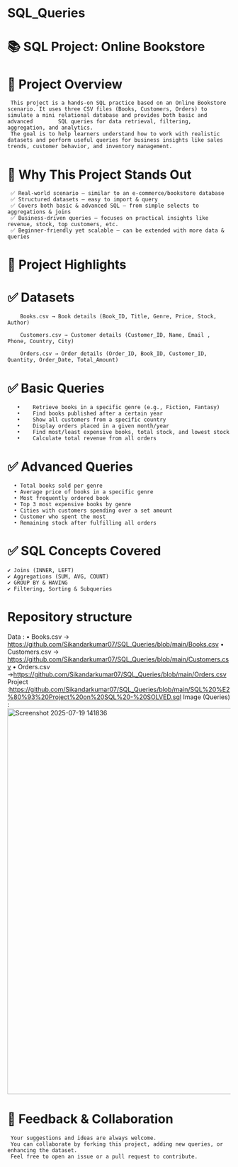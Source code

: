 # SQL_Queries

# 📚 SQL Project: Online Bookstore

   # 📖 Project Overview

     This project is a hands-on SQL practice based on an Online Bookstore scenario. It uses three CSV files (Books, Customers, Orders) to simulate a mini relational database and provides both basic and advanced        SQL queries for data retrieval, filtering, aggregation, and analytics.
     The goal is to help learners understand how to work with realistic datasets and perform useful queries for business insights like sales trends, customer behavior, and inventory management.

# 🌟 Why This Project Stands Out

     ✅ Real-world scenario – similar to an e-commerce/bookstore database
     ✅ Structured datasets – easy to import & query
     ✅ Covers both basic & advanced SQL – from simple selects to aggregations & joins
     ✅ Business-driven queries – focuses on practical insights like revenue, stock, top customers, etc.
     ✅ Beginner-friendly yet scalable – can be extended with more data & queries

# 🔑 Project Highlights

   # ✅ Datasets

        Books.csv → Book details (Book_ID, Title, Genre, Price, Stock, Author)

        Customers.csv → Customer details (Customer_ID, Name, Email , Phone, Country, City)

        Orders.csv → Order details (Order_ID, Book_ID, Customer_ID, Quantity, Order_Date, Total_Amount)


  # ✅ Basic Queries
       •	Retrieve books in a specific genre (e.g., Fiction, Fantasy)
       •	Find books published after a certain year
       •	Show all customers from a specific country
       •	Display orders placed in a given month/year
       •	Find most/least expensive books, total stock, and lowest stock
       •	Calculate total revenue from all orders

 # ✅ Advanced Queries

      •	Total books sold per genre
      •	Average price of books in a specific genre
      •	Most frequently ordered book
      •	Top 3 most expensive books by genre
      •	Cities with customers spending over a set amount
      •	Customer who spent the most
      •	Remaining stock after fulfilling all orders


# ✅ SQL Concepts Covered

    ✔ Joins (INNER, LEFT)
    ✔ Aggregations (SUM, AVG, COUNT)
    ✔ GROUP BY & HAVING
    ✔ Filtering, Sorting & Subqueries 

#  Repository structure 
   Data : 
         •	Books.csv →  https://github.com/Sikandarkumar07/SQL_Queries/blob/main/Books.csv
         •	Customers.csv →  https://github.com/Sikandarkumar07/SQL_Queries/blob/main/Customers.csv 
         •	Orders.csv →https://github.com/Sikandarkumar07/SQL_Queries/blob/main/Orders.csv
  Project :https://github.com/Sikandarkumar07/SQL_Queries/blob/main/SQL%20%E2%80%93%20Project%20on%20SQL%20-%20SOLVED.sql
  Image (Queries) :<img width="1614" height="871" alt="Screenshot 2025-07-19 141836" src="https://github.com/user-attachments/assets/d49e0324-26ff-4a94-a1cf-b808a2fd4f39" />


# 🤝 Feedback & Collaboration

     Your suggestions and ideas are always welcome.
     You can collaborate by forking this project, adding new queries, or enhancing the dataset.
     Feel free to open an issue or a pull request to contribute.
